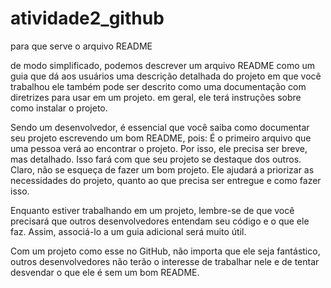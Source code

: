 # atividade2_github
para que serve o arquivo README

de modo simplificado, podemos descrever um arquivo README como um guia que dá aos usuários
uma descrição detalhada do projeto em que você trabalhou  ele também pode ser descrito como uma documentação com diretrizes para usar em um projeto. em geral, ele terá instruções sobre como instalar o projeto.

Sendo um desenvolvedor, é essencial que você saiba como documentar seu projeto escrevendo um bom README, pois:
É o primeiro arquivo que uma pessoa verá ao encontrar o projeto. Por isso, ele precisa ser breve, mas detalhado.
Isso fará com que seu projeto se destaque dos outros. Claro, não se esqueça de fazer um bom projeto.
Ele ajudará a priorizar as necessidades do projeto, quanto ao que precisa ser entregue e como fazer isso.

Enquanto estiver trabalhando em um projeto, lembre-se de que você precisará que outros desenvolvedores entendam seu código e o que ele faz. Assim, associá-lo a um guia adicional será muito útil.

Com um projeto como esse no GitHub, não importa que ele seja fantástico, outros desenvolvedores não terão o interesse de trabalhar nele e de tentar desvendar o que ele é sem um bom README.

